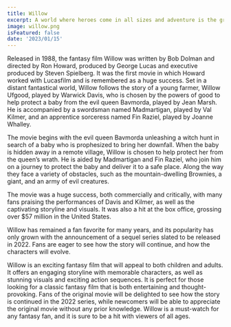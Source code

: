 ```yaml
---
title: Willow
excerpt: A world where heroes come in all sizes and adventure is the greatest magic of all.
image: willow.png
isFeatured: false
date: '2023/01/15'
---
```


Released in 1988, the fantasy film Willow was written by Bob Dolman and directed by Ron Howard, produced by George Lucas and executive produced by Steven Spielberg. It was the first movie in which Howard worked with Lucasfilm and is remembered as a huge success. Set in a distant fantastical world, Willow follows the story of a young farmer, Willow Ufgood, played by Warwick Davis, who is chosen by the powers of good to help protect a baby from the evil queen Bavmorda, played by Jean Marsh. He is accompanied by a swordsman named Madmartigan, played by Val Kilmer, and an apprentice sorceress named Fin Raziel, played by Joanne Whalley.

The movie begins with the evil queen Bavmorda unleashing a witch hunt in search of a baby who is prophesized to bring her downfall. When the baby is hidden away in a remote village, Willow is chosen to help protect her from the queen’s wrath. He is aided by Madmartigan and Fin Raziel, who join him on a journey to protect the baby and deliver it to a safe place. Along the way they face a variety of obstacles, such as the mountain-dwelling Brownies, a giant, and an army of evil creatures.

The movie was a huge success, both commercially and critically, with many fans praising the performances of Davis and Kilmer, as well as the captivating storyline and visuals. It was also a hit at the box office, grossing over $57 million in the United States.

Willow has remained a fan favorite for many years, and its popularity has only grown with the announcement of a sequel series slated to be released in 2022. Fans are eager to see how the story will continue, and how the characters will evolve.

Willow is an exciting fantasy film that will appeal to both children and adults. It offers an engaging storyline with memorable characters, as well as stunning visuals and exciting action sequences. It is perfect for those looking for a classic fantasy film that is both entertaining and thought-provoking. Fans of the original movie will be delighted to see how the story is continued in the 2022 series, while newcomers will be able to appreciate the original movie without any prior knowledge. Willow is a must-watch for any fantasy fan, and it is sure to be a hit with viewers of all ages.